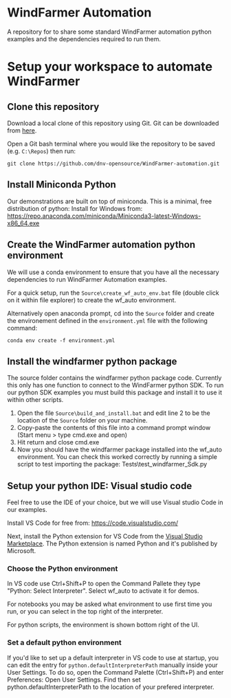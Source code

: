 # WindFarmer Automation 
A repository for to share some standard WindFarmer automation python examples and the dependencies required to run them.

# Setup your workspace to automate WindFarmer

## Clone this repository
Download a local clone of this repository using Git. Git can be downloaded from [here](https://git-scm.com/download/win).

Open a Git bash terminal where you would like the repository to be saved (e.g. ```C:\Repos```) then run:
```
git clone https://github.com/dnv-opensource/WindFarmer-automation.git
```

## Install Miniconda Python
Our demonstrations are built on top of miniconda. This is a minimal, free distribution of python:
Install for Windows from: https://repo.anaconda.com/miniconda/Miniconda3-latest-Windows-x86_64.exe 

## Create the WindFarmer automation python environment
We will use a conda environment to ensure that you have all the necessary dependencies to run WindFarmer Automation examples.

For a quick setup, run the ```Source\create_wf_auto_env.bat``` file (double click on it within file explorer) to create the wf_auto environment. 

Alternatively open anaconda prompt, cd into the ```Source``` folder and create the environement defined in the ```environment.yml``` file with the following command:
```
conda env create -f environment.yml
```

## Install the windfarmer python package
The source folder contains the windfarmer python package code. Currently this only has one function to connect to the WindFarmer python SDK. To run our python SDK examples you must build this package and install it to use it within other scripts. 
1. Open the file ```Source\build_and_install.bat``` and edit line 2 to be the location of the ```Source``` folder on your machine. 
2. Copy-paste the contents of this file into a command prompt window (Start menu > type cmd.exe and open)
3. Hit return and close cmd.exe
4. Now you should have the windfarmer package installed into the wf_auto environment. You can check this worked correctly by running a simple script to test importing the package: Tests\test_windfarmer_Sdk.py

## Setup your python IDE: Visual studio code
Feel free to use the IDE of your choice, but we will use Visual studio Code in our examples. 

Install VS Code for free from: https://code.visualstudio.com/

Next, install the Python extension for VS Code from the [Visual Studio Marketplace](https://marketplace.visualstudio.com/items?itemName=ms-python.python). The Python extension is named Python and it's published by Microsoft.

### Choose the Python environment
In VS code use Ctrl+Shift+P to open the Command Pallete they type "Python: Select Interpreter". Select wf_auto to activate it for demos. 

For notebooks you may be asked what environment to use first time you run, or you can select in the top right of the interpreter.  
 
For python scripts, the environment is shown bottom right of the UI.
 
### Set a default python environment
If you'd like to set up a default interpreter in VS code to use at startup, you can edit the entry for ```python.defaultInterpreterPath``` manually inside your User Settings. To do so, open the Command Palette (Ctrl+Shift+P) and enter Preferences: Open User Settings. Find then set python.defaultInterpreterPath to the location of your prefered interpreter.

